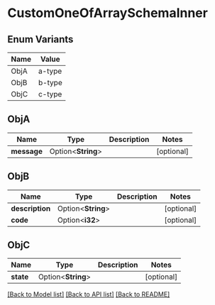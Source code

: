 # CustomOneOfArraySchemaInner

## Enum Variants

| Name | Value |
|---- | -----|
| ObjA | a-type |
| ObjB | b-type |
| ObjC | c-type |

## ObjA

Name | Type | Description | Notes
------------ | ------------- | ------------- | -------------
**message** | Option<**String**> |  | [optional]
## ObjB

Name | Type | Description | Notes
------------ | ------------- | ------------- | -------------
**description** | Option<**String**> |  | [optional]
**code** | Option<**i32**> |  | [optional]
## ObjC

Name | Type | Description | Notes
------------ | ------------- | ------------- | -------------
**state** | Option<**String**> |  | [optional]

[[Back to Model list]](../README.md#documentation-for-models) [[Back to API list]](../README.md#documentation-for-api-endpoints) [[Back to README]](../README.md)


